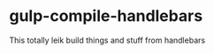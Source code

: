 gulp-compile-handlebars
=======================

This totally leik build things and stuff from handlebars

